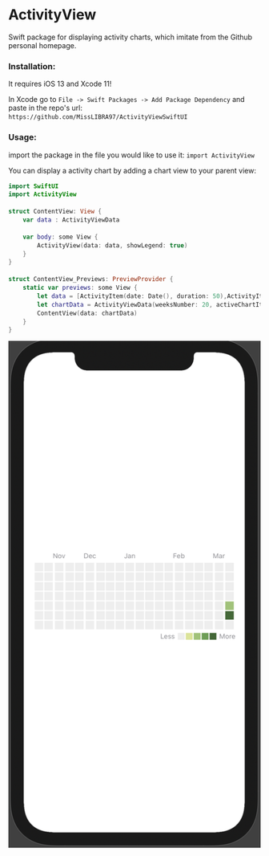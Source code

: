 # ActivityView

Swift package for displaying activity charts, which imitate from the Github personal homepage.

### Installation:

It requires iOS 13 and Xcode 11!

In Xcode go to `File -> Swift Packages -> Add Package Dependency` and paste in the repo's url: `https://github.com/MissLIBRA97/ActivityViewSwiftUI`

### Usage:

import the package in the file you would like to use it: `import ActivityView`

You can display a activity chart by adding a chart view to your parent view:

``` swift
import SwiftUI
import ActivityView

struct ContentView: View {
    var data : ActivityViewData
    
    var body: some View {
        ActivityView(data: data, showLegend: true)
    }
}

struct ContentView_Previews: PreviewProvider {
    static var previews: some View {
        let data = [ActivityItem(date: Date(), duration: 50),ActivityItem(date: Date().addingTimeInterval(TimeInterval(-86400)), duration: 30)]
        let chartData = ActivityViewData(weeksNumber: 20, activeChartItems: data)
        ContentView(data: chartData)
    }
}
```

![SwiftUI](./ScreenShot.png)
